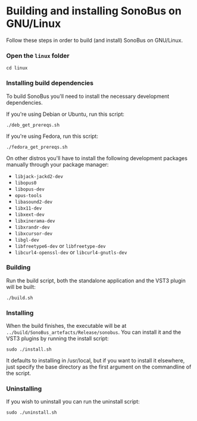# Building and installing SonoBus on GNU/Linux

Follow these steps in order to build (and install) SonoBus on GNU/Linux.

### Open the `linux` folder

```
cd linux
```

### Installing build dependencies

To build SonoBus you'll need to install the necessary development dependencies.

If you're using Debian or Ubuntu, run this script:

```
./deb_get_prereqs.sh
```

If you're using Fedora, run this script:

```
./fedora_get_prereqs.sh
```

On other distros you'll have to install the following development packages manually through your package manager:

* `libjack-jackd2-dev`
* `libopus0`
* `libopus-dev`
* `opus-tools`
* `libasound2-dev`
* `libx11-dev`
* `libxext-dev`
* `libxinerama-dev`
* `libxrandr-dev`
* `libxcursor-dev`
* `libgl-dev`
* `libfreetype6-dev` or `libfreetype-dev`
* `libcurl4-openssl-dev` or `libcurl4-gnutls-dev`

### Building
Run the build script, both the standalone application and the VST3 plugin will be built:

```
./build.sh
```

### Installing
When the build finishes, the executable will be at
`../build/SonoBus_artefacts/Release/sonobus`. You can install it
and the VST3 plugins by running the install script:

```
sudo ./install.sh
```

It defaults to installing in /usr/local, but if you want to install it
elsewhere, just specify the base directory as the first argument on the commandline of the script.

### Uninstalling
If you wish to uninstall you can run the uninstall script:

```
sudo ./uninstall.sh
```
